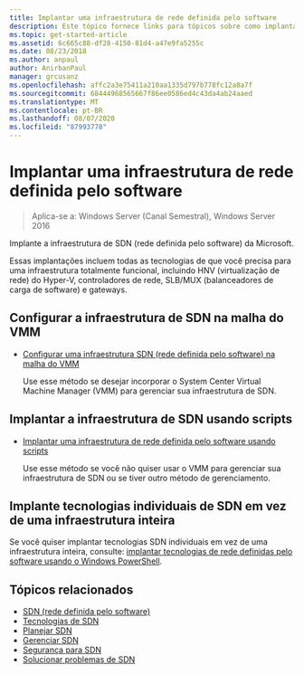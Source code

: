 ```yaml
---
title: Implantar uma infraestrutura de rede definida pelo software
description: Este tópico fornece links para tópicos sobre como implantar uma infraestrutura de SDN (rede definida pelo software) da Microsoft usando scripts no Windows Server 2016.
ms.topic: get-started-article
ms.assetid: 6c665c88-df28-4150-81d4-a47e9fa5255c
ms.date: 08/23/2018
ms.author: anpaul
author: AnirbanPaul
manager: grcusanz
ms.openlocfilehash: affc2a3e75411a210aa1335d797b778fc12a8a7f
ms.sourcegitcommit: 68444968565667f86ee0586ed4c43da4ab24aaed
ms.translationtype: MT
ms.contentlocale: pt-BR
ms.lasthandoff: 08/07/2020
ms.locfileid: "87993778"
---
```

# <a name="deploy-a-software-defined-network-infrastructure"></a>Implantar uma infraestrutura de rede definida pelo software

>Aplica-se a: Windows Server (Canal Semestral), Windows Server 2016

Implante a infraestrutura de SDN (rede definida pelo software) da Microsoft.

Essas implantações incluem todas as tecnologias de que você precisa para uma infraestrutura totalmente funcional, incluindo HNV (virtualização de rede) do Hyper-V, controladores de rede, SLB/MUX (balanceadores de carga de software) e gateways.

## <a name="set-up-sdn-infrastructure-in-the-vmm-fabric"></a>Configurar a infraestrutura de SDN na malha do VMM




-   [Configurar uma infraestrutura SDN (rede definida pelo software) na malha do VMM](/system-center/vmm/deploy-sdn)

    Use esse método se desejar incorporar o System Center Virtual Machine Manager (VMM) para gerenciar sua infraestrutura de SDN.

## <a name="deploy-sdn-infrastructure-using-scripts"></a>Implantar a infraestrutura de SDN usando scripts

-   [Implantar uma infraestrutura de rede definida pelo software usando scripts](../../sdn/deploy/Deploy-a-Software-Defined-Network-infrastructure-using-scripts.md)

    Use esse método se você não quiser usar o VMM para gerenciar sua infraestrutura de SDN ou se tiver outro método de gerenciamento.


## <a name="deploy-individual-sdn-technologies-instead-of-an-entire-infrastructure"></a>Implante tecnologias individuais de SDN em vez de uma infraestrutura inteira
 Se você quiser implantar tecnologias SDN individuais em vez de uma infraestrutura inteira, consulte: [implantar tecnologias de rede definidas pelo software usando o Windows PowerShell](Deploy-Software-Defined-Network-Technologies-using-Windows-PowerShell.md).








## <a name="related-topics"></a>Tópicos relacionados
- [SDN (rede definida pelo software)](../software-defined-networking.md)
- [Tecnologias de SDN](../technologies/Software-Defined-Networking-Technologies.md)
- [Planejar SDN](../plan/plan-a-software-defined-network-infrastructure.md)
- [Gerenciar SDN](../manage/manage-sdn.md)
- [Segurança para SDN](../security/sdn-security-top.md)
- [Solucionar problemas de SDN](../troubleshoot/Troubleshoot-Software-Defined-Networking.md)